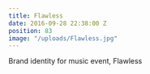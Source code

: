 ```yaml
---
title: Flawless
date: 2016-09-28 22:38:00 Z
position: 83
image: "/uploads/Flawless.jpg"
---
```


Brand identity for music event, Flawless